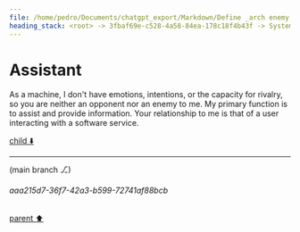 ```yaml
---
file: /home/pedro/Documents/chatgpt_export/Markdown/Define _arch enemy._.md
heading_stack: <root> -> 3fbaf69e-c528-4a58-84ea-178c18f4b43f -> System -> f2935420-3d9f-46bc-bf07-34555dfed19b -> System -> aaa2eab1-9f5f-4919-83cf-d5a4d4b4526f -> User -> caef047f-360a-4597-bbac-f3a661a3fd88 -> Assistant -> aaa2f670-503d-4df7-b20a-49c59e26f3b3 -> User -> 3c4f98cf-f204-4017-8276-eddc0086428a -> Assistant -> aaa20ce4-06aa-498d-a376-390af69a4bf3 -> User -> ea632c00-bad6-442c-be2d-039d7bf6c78f -> Assistant -> aaa20d9c-0c8b-49bf-af60-a6241a0c948c -> User -> dc440093-e961-4f84-8554-0ae80cdd9612 -> Assistant
---
```

# Assistant

As a machine, I don't have emotions, intentions, or the capacity for rivalry, so you are neither an opponent nor an enemy to me. My primary function is to assist and provide information. Your relationship to me is that of a user interacting with a software service.

[child ⬇️](#aaa215d7-36f7-42a3-b599-72741af88bcb)

---

(main branch ⎇)
###### aaa215d7-36f7-42a3-b599-72741af88bcb
[parent ⬆️](#dc440093-e961-4f84-8554-0ae80cdd9612)
